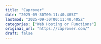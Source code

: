```yaml
---
title: "Caprover"
date: "2025-09-30T00:11:40.405Z"
lastmod: "2025-09-30T00:11:40.405Z"
categories: ["Web Hosting or Functions"]
original_url: "https://caprover.com/"
draft: false
---
```

